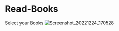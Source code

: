 # Read-Books
Select your Books
![Screenshot_20221224_170528](https://user-images.githubusercontent.com/117537521/209434163-6409c07a-df6a-47b8-9f39-20684b398e89.png)

